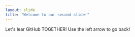 ```yaml
---
layout: slide
title: "Welcome to our second slide!"
---
```

Let's lear GitHub TOGETHER!
Use the left arrow to go back!
